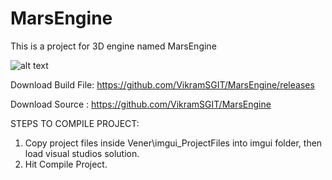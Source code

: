 # MarsEngine
This is a project for 3D engine named MarsEngine

![alt text](https://github.com/VikramSGIT/MarsEngine/tree/master/Branding/MarsEngine/MarsEngine.jpg?raw=true)

Download Build File: https://github.com/VikramSGIT/MarsEngine/releases

Download Source    : https://github.com/VikramSGIT/MarsEngine

STEPS TO COMPILE PROJECT:
1. Copy project files inside Vener\imgui_ProjectFiles into imgui folder, then load visual studios solution.
2. Hit Compile Project.
